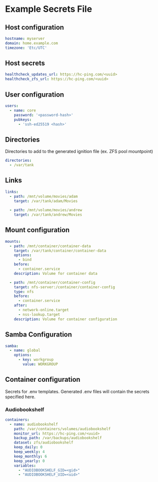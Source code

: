 # Example Secrets File

## Host configuration

```yaml
hostname: myserver
domain: home.example.com
timezone: 'Etc/UTC'
```

## Host secrets

```yaml
healthcheck_updates_url: https://hc-ping.com/<uuid>
healthcheck_zfs_url: https://hc-ping.com/<uuid>
```

## User configuration

```yaml
users:
  - name: core
    password: '<password-hash>'
    pubkeys:
      - 'ssh-ed25519 <hash>'
```

## Directories

Directories to add to the generated ignition file (ex. ZFS pool mountpoint)

```yaml
directories:
  - /var/tank
```

## Links

```yaml
links:
  - path: /mnt/volume/movies/adam
    target: /var/tank/adam/Movies
  
  - path: /mnt/volume/movies/andrew
    target: /var/tank/andrew/Movies
```

## Mount configuration

```yaml
mounts:
  - path: /mnt/container/container-data
    target: /var/tank/container/container-data
    options:
      - bind
    before:
      - container.service
    description: Volume for container data

  - path: /mnt/container/container-config
    target: nfs-server:/container/container-config
    type: nfs
    before:
      - container.service
    after:
      - network-online.target
      - nss-lookup.target
    description: Volume for container configuration
```

## Samba Configuration

```yaml
samba:
  - name: global
    options:
      - key: workgroup
        value: WORKGROUP
```

## Container configuration

Secrets for .env templates. Generated .env files will contain the secrets specified here.

### Audiobookshelf

```yaml
containers:
  - name: audiobookshelf
    path: /var/containers/volumes/audiobookshelf
    monitor_url: https://hc-ping.com/<uuid>
    backup_path: /var/backups/audiobookshelf
    dataset: zfs/audiobookshelf
    keep_daily: 0
    keep_weekly: 4
    keep_monthly: 6
    keep_yearly: 0
    variables:
      - "AUDIOBOOKSHELF_GID=<gid>"
      - "AUDIOBOOKSHELF_UID=<uid>"
```
